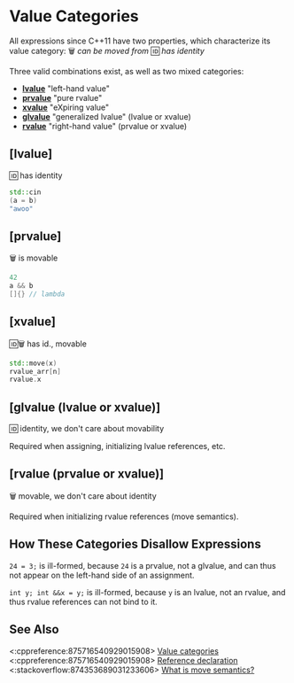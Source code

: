 # Value Categories

All expressions since C++11 have two properties, which characterize its value category:
🗑️ *can be moved from*
🆔 *has identity*

Three valid combinations exist, as well as two mixed categories:
- **[lvalue](https://en.cppreference.com/w/cpp/language/value_category#lvalue)** "left-hand value"
- **[prvalue](https://en.cppreference.com/w/cpp/language/value_category#prvalue)** "pure rvalue"
- **[xvalue](https://en.cppreference.com/w/cpp/language/value_category#xvalue)** "eXpiring value"
- **[glvalue](https://en.cppreference.com/w/cpp/language/value_category#glvalue)**
"generalized lvalue" (lvalue or xvalue)
- **[rvalue](https://en.cppreference.com/w/cpp/language/value_category#rvalue)**
"right-hand value" (prvalue or xvalue)

## [lvalue]
🆔 has identity
```cpp
std::cin
(a = b)
"awoo"
```

## [prvalue]
🗑️ is movable
```cpp
42
a && b
[]{} // lambda
```

## [xvalue]
🆔🗑️ has id., movable
```cpp
std::move(x)
rvalue_arr[n]
rvalue.x
```

## [glvalue (lvalue or xvalue)]
🆔 identity, we don't care about movability

Required when assigning, initializing lvalue references, etc.

## [rvalue (prvalue or xvalue)]
🗑 movable, we don't care about identity

Required when initializing rvalue references (move semantics).

## How These Categories Disallow Expressions
`24 = 3;` is ill-formed, because `24` is a prvalue, not a glvalue,
and can thus not appear on the left-hand side of an assignment.

`int y; int &&x = y;` is ill-formed, because `y` is an lvalue, not an rvalue,
and thus rvalue references can not bind to it.

## See Also
<:cppreference:875716540929015908> [Value categories](https://en.cppreference.com/w/cpp/language/value_category)
<:cppreference:875716540929015908> [Reference declaration](https://en.cppreference.com/w/cpp/language/reference)
<:stackoverflow:874353689031233606> [What is move semantics?](https://stackoverflow.com/q/3106110/5740428)
